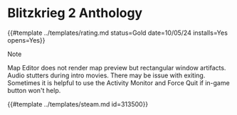 # Blitzkrieg 2 Anthology

{{#template ../templates/rating.md status=Gold date=10/05/24 installs=Yes opens=Yes}}

> [!NOTE]
> Map Editor does not render map preview but rectangular window artifacts.
> Audio stutters during intro movies.
> There may be issue with exiting. Sometimes it is helpful to use the Activity Monitor and Force Quit if in-game button won't help.

{{#template ../templates/steam.md id=313500}}
